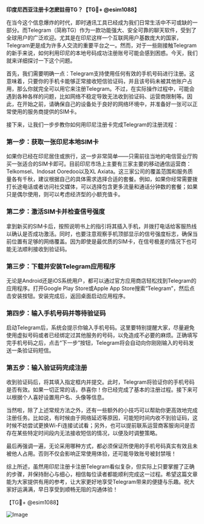 **印度尼西亚注册卡怎麽註冊TG？【TG💪+ @esim1088】**

在当今这个信息爆炸的时代，即时通讯工具已经成为我们日常生活中不可或缺的一部分。而Telegram（简称TG）作为一款功能强大、安全可靠的聊天软件，受到了全球用户的广泛欢迎。尤其是在印尼这样一个互联网用户基数庞大的国家，Telegram更是成为许多人交流的重要平台之一。然而，对于一些刚接触Telegram的新手来说，如何利用印尼的本地号码成功注册账号可能会感到困惑。今天，我们就来详细探讨一下这个问题。

首先，我们需要明确一点：Telegram支持使用任何有效的手机号码进行注册。这意味着，只要你的手机卡能够正常接收短信验证码，并且该号码未被其他账户占用，那么你就完全可以用它来注册Telegram。不过，在实际操作过程中，可能会遇到各种各样的问题，比如网络不稳定导致无法收到验证码、运营商限制等。因此，在开始之前，请确保自己的设备处于良好的网络环境中，并准备好一张可以正常使用的服务商提供的SIM卡。

接下来，让我们一步步教你如何用印尼注册卡完成Telegram的注册流程：

### 第一步：获取一张印尼本地SIM卡
如果你已经在印尼居住或旅行，这一步非常简单——只需前往当地的电信营业厅购买一张适合的SIM卡即可。目前印尼市场上主要有三家主要的移动通信运营商：Telkomsel、Indosat Ooredoo以及XL Axiata。这三家公司的覆盖范围和服务质量各有千秋，建议根据自己的具体需求选择合适的套餐。例如，如果你经常需要拨打长途电话或者访问社交媒体，可以选择包含更多流量和通话分钟数的套餐；如果只是偶尔使用，则可以考虑经济型的小额充值卡。

### 第二步：激活SIM卡并检查信号强度
拿到新买的SIM卡后，按照说明书上的指引将其插入手机，并拨打电话给客服热线以确认是否成功激活。同时，也要注意观察手机顶部显示的信号强度标志，确保当前位置有足够的网络覆盖。因为即使是最优质的SIM卡，在信号极差的情况下也可能无法顺利接收到验证码。

### 第三步：下载并安装Telegram应用程序
无论是Android还是iOS系统用户，都可以通过官方应用商店轻松找到Telegram的应用程序。打开Google Play Store或Apple App Store搜索“Telegram”，然后点击安装按钮。安装完成后，返回桌面启动应用程序。

### 第四步：输入手机号码并等待验证码
启动Telegram后，系统会提示你输入手机号码。这里要特别提醒大家，尽量避免使用虚拟号码或者已经绑定过其他服务的号码，以免造成不必要的麻烦。正确填写完手机号码之后，点击“下一步”按钮，Telegram将会自动向你刚刚输入的号码发送一条验证码短信。

### 第五步：输入验证码完成注册
收到验证码后，将其填入指定框内并提交。此时，Telegram将验证你的手机号码是否有效。如果一切正常的话，恭喜你！你已经完成了基本的注册过程。接下来可以根据个人喜好设置用户名、头像等信息。

当然啦，除了上述常规方法之外，还有一些额外的小技巧可以帮助你更高效地完成注册任务。比如说，有时候由于网络延迟等原因，可能短时间内收不到验证码，这时候不妨尝试更换Wi-Fi连接试试看；另外，也可以提前联系运营商客服询问是否存在某些特定时间段内无法接收短信的情况，以便及时调整策略。

最后再强调一遍，无论采用哪种方式，都必须保证所使用的手机号码真实有效且未被他人占用。否则不仅会影响正常使用体验，还可能导致账号被封禁哦！

综上所述，虽然用印尼注册卡注册Telegram看似复杂，但实际上只要掌握了正确的步骤，并保持耐心与细心，相信每位读者都能顺利完成这一过程。希望这篇文章能为大家提供有用的参考，让大家更好地享受Telegram带来的便捷与乐趣。祝大家好运满满，早日享受到顺畅无阻的沟通体验！

【TG💪+ @esim1088】

![Image](https://i.postimg.cc/4NQfJmqS/Snipaste-2025-05-13-00-14-12.png)